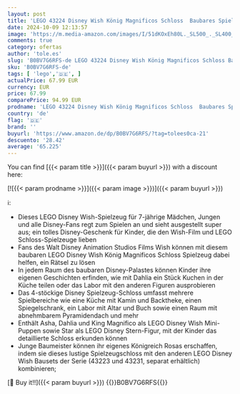 ```yaml
---
layout: post
title: 'LEGO 43224 Disney Wish König Magnificos Schloss  Baubares Spielzeug aus dem Wish-Film mit Figuren  darunter Asha  Dahlia und EIN Stern  Mädchen  Jungen und Kinder ab 7 Jahren'
date: 2024-10-09 12:13:57
image: 'https://m.media-amazon.com/images/I/51dKOxEh80L._SL500_._SL400_.jpg'
comments: true
category: ofertas
author: 'tole.es'
slug: 'B0BV7G6RFS-de LEGO 43224 Disney Wish König Magnificos Schloss Baubares...'
sku: 'B0BV7G6RFS-de'
tags: [ 'lego','🇩🇪', ]
actualPrice: 67.99 EUR
currency: EUR
price: 67.99
comparePrice: 94.99 EUR
prodname: 'LEGO 43224 Disney Wish König Magnificos Schloss  Baubares Spielzeug aus dem Wish-Film mit Figuren  darunter Asha  Dahlia und EIN Stern  Mädchen  Jungen und Kinder ab 7 Jahren'
country: 'de'
flag: '🇩🇪'
brand: ''
buyurl: 'https://www.amazon.de/dp/B0BV7G6RFS/?tag=tolees0ca-21'
descuento: '28.42'
average: '65.225'
---
```


You can find [{{< param title >}}]({{< param buyurl >}}) with a discount here:

[![{{< param prodname >}}]({{< param image >}})]({{< param buyurl >}})

ℹ️:

- Dieses LEGO Disney Wish-Spielzeug für 7-jährige Mädchen, Jungen und alle Disney-Fans regt zum Spielen an und sieht ausgestellt super aus; ein tolles Disney-Geschenk für Kinder, die den Wish-Film und LEGO Schloss-Spielzeuge lieben
- Fans des Walt Disney Animation Studios Films Wish können mit diesem baubaren LEGO Disney Wish König Magnificos Schloss Spielzeug dabei helfen, ein Rätsel zu lösen
- In jedem Raum des baubaren Disney-Palastes können Kinder ihre eigenen Geschichten erfinden, wie mit Dahlia ein Stück Kuchen in der Küche teilen oder das Labor mit den anderen Figuren ausprobieren
- Das 4-stöckige Disney Spielzeug-Schloss umfasst mehrere Spielbereiche wie eine Küche mit Kamin und Backtheke, einen Spiegelschrank, ein Labor mit Altar und Buch sowie einen Raum mit abnehmbarem Pyramidendach und mehr
- Enthält Asha, Dahlia und King Magnifico als LEGO Disney Wish Mini-Puppen sowie Star als LEGO Disney Stern-Figur, mit der Kinder das detaillierte Schloss erkunden können
- Junge Baumeister können ihr eigenes Königreich Rosas erschaffen, indem sie dieses lustige Spielzeugschloss mit den anderen LEGO Disney Wish Bausets der Serie (43223 und 43231, separat erhältlich) kombinieren;

[🛒 Buy it!!]({{< param buyurl >}})
{{<world>}}B0BV7G6RFS{{</world>}}
